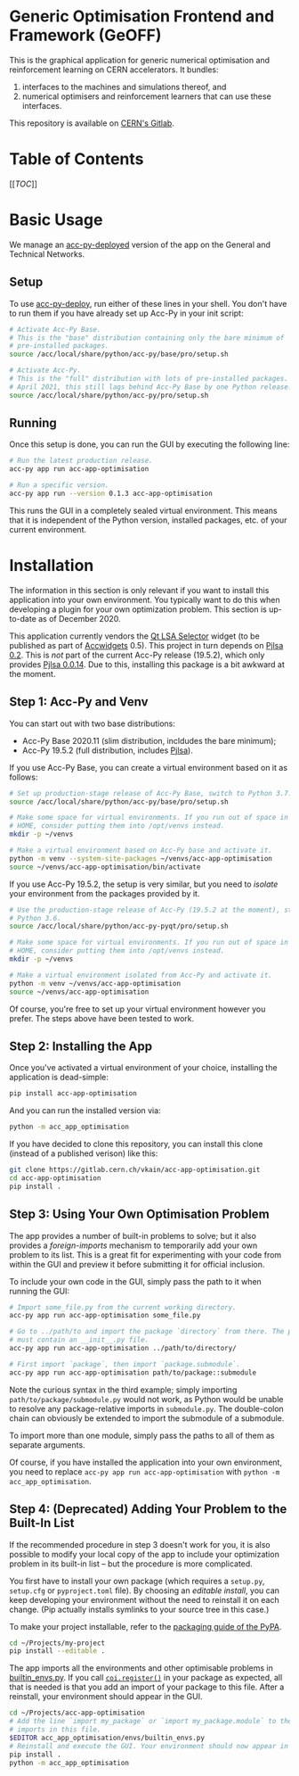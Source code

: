 Generic Optimisation Frontend and Framework (GeOFF)
===================================================

This is the graphical application for generic numerical optimisation and
reinforcement learning on CERN accelerators. It bundles:
1. interfaces to the machines and simulations thereof, and
2. numerical optimisers and reinforcement learners that can use these
   interfaces.

This repository is available on [CERN's Gitlab][Gitlab].

Table of Contents
=================

[[_TOC_]]


Basic Usage
===========

We manage an [acc-py-deployed][acc-py-deploy] version of the app on the General
and Technical Networks.

Setup
-----

To use [acc-py-deploy][], run either of these lines in your shell. You don't
have to run them if you have already set up Acc-Py in your init script:

```bash
# Activate Acc-Py Base.
# This is the "base" distribution containing only the bare minimum of
# pre-installed packages.
source /acc/local/share/python/acc-py/base/pro/setup.sh

# Activate Acc-Py.
# This is the "full" distribution with lots of pre-installed packages. As of
# April 2021, this still lags behind Acc-Py Base by one Python release.
source /acc/local/share/python/acc-py/pro/setup.sh
```

Running
-------

Once this setup is done, you can run the GUI by executing the following line:

```bash
# Run the latest production release.
acc-py app run acc-app-optimisation

# Run a specific version.
acc-py app run --version 0.1.3 acc-app-optimisation
```

This runs the GUI in a completely sealed virtual environment. This means that
it is independent of the Python version, installed packages, etc. of your
current environment.

Installation
============

The information in this section is only relevant if you want to install this
application into your own environment. You typically want to do this when
developing a plugin for your own optimization problem. This section is
up-to-date as of December 2020.

This application currently vendors the [Qt LSA Selector][] widget (to be
published as part of [Accwidgets][] 0.5). This project in turn depends on
[Pjlsa 0.2][Pjlsa]. This is _not_ part of the current Acc-Py release (19.5.2),
which only provides [Pjlsa 0.0.14][Pjlsa]. Due to this, installing this package
is a bit awkward at the moment.

Step 1: Acc-Py and Venv
-----------------------

You can start out with two base distributions:
- Acc-Py Base 2020.11 (slim distribution, incldudes the bare minimum);
- Acc-Py 19.5.2 (full distribution, includes [Pjlsa][]).

If you use Acc-Py Base, you can create a virtual environment based on it as
follows:

```bash
# Set up production-stage release of Acc-Py Base, switch to Python 3.7.
source /acc/local/share/python/acc-py/base/pro/setup.sh

# Make some space for virtual environments. If you run out of space in your
# HOME, consider putting them into /opt/venvs instead.
mkdir -p ~/venvs

# Make a virtual environment based on Acc-Py base and activate it.
python -m venv --system-site-packages ~/venvs/acc-app-optimisation
source ~/venvs/acc-app-optimisation/bin/activate
```

If you use Acc-Py 19.5.2, the setup is very similar, but you need to *isolate*
your environment from the packages provided by it.

```bash
# Use the production-stage release of Acc-Py (19.5.2 at the moment), stay on
# Python 3.6.
source /acc/local/share/python/acc-py-pyqt/pro/setup.sh

# Make some space for virtual environments. If you run out of space in your
# HOME, consider putting them into /opt/venvs instead.
mkdir -p ~/venvs

# Make a virtual environment isolated from Acc-Py and activate it.
python -m venv ~/venvs/acc-app-optimisation
source ~/venvs/acc-app-optimisation
```

Of course, you're free to set up your virtual environment however you prefer.
The steps above have been tested to work.

Step 2: Installing the App
--------------------------

Once you've activated a virtual environment of your choice, installing the
application is dead-simple:

```bash
pip install acc-app-optimisation
```

And you can run the installed version via:

```bash
python -m acc_app_optimisation
```

If you have decided to clone this repository, you can install this clone
(instead of a published verison) like this:

```bash
git clone https://gitlab.cern.ch/vkain/acc-app-optimisation.git
cd acc-app-optimisation
pip install .
```

Step 3: Using Your Own Optimisation Problem
-------------------------------------------

The app provides a number of built-in problems to solve; but it also provides a
_foreign-imports_ mechanism to temporarily add your own problem to its list.
This is a great fit for experimenting with your code from within the GUI and
preview it before submitting it for official inclusion.

To include your own code in the GUI, simply pass the path to it when running
the GUI:

```bash
# Import some_file.py from the current working directory.
acc-py app run acc-app-optimisation some_file.py

# Go to ../path/to and import the package `directory` from there. The package
# must contain an __init__.py file.
acc-py app run acc-app-optimisation ../path/to/directory/

# First import `package`, then import `package.submodule`.
acc-py app run acc-app-optimisation path/to/package::submodule
```

Note the curious syntax in the third example; simply importing
`path/to/package/submodule.py` would not work, as Python would be unable to
resolve any package-relative imports in `submodule.py`. The double-colon chain
can obviously be extended to import the submodule of a submodule.

To import more than one module, simply pass the paths to all of them as
separate arguments.

Of course, if you have installed the application into your own environment, you
need to replace `acc-py app run acc-app-optimisation` with `python -m
acc_app_optimisation`.

Step 4: (Deprecated) Adding Your Problem to the Built-In List
-------------------------------------------------------------

If the recommended procedure in step 3 doesn't work for you, it is also
possible to modify your local copy of the app to include your optimization
problem in its built-in list – but the procedure is more complicated.

You first have to install your own package (which requires a `setup.py`,
`setup.cfg` or `pyproject.toml` file). By choosing an *editable install*, you
can keep developing your environment without the need to reinstall it on each
change. (Pip actually installs symlinks to your source tree in this case.)

To make your project installable, refer to the [packaging guide of the
PyPA][pack-guide].

```bash
cd ~/Projects/my-project
pip install --editable .
```

The app imports all the environments and other optimisable problems in
[builtin\_envs.py][]. If you call [`coi.register()`][] in your package as
expected, all that is needed is that you add an import of your package to this
file. After a reinstall, your environment should appear in the GUI.

```bash
cd ~/Projects/acc-app-optimisation
# Add the line `import my_package` or `import my_package.module` to the list of
# imports in this file.
$EDITOR acc_app_optimisation/envs/builtin_envs.py
# Reinstall and execute the GUI. Your environment should now appear in it.
pip install .
python -m acc_app_optimisation
```

[Acc-Py-Deploy]: https://gitlab.cern.ch/acc-co/devops/python/acc-py-deploy
[Gitlab]: https://gitlab.cern.ch/vkain/acc-app-optimisation
[Pjlsa]: https://gitlab.cern.ch/scripting-tools/pjlsa
[Qt LSA Selector]: https://gitlab.cern.ch/nmadysa/qt-lsa-selector/
[`coi.register()`]: https://gitlab.cern.ch/be-op-ml-optimization/cernml-coi/blob/master/cernml/coi/_registration.py
[acc-py-deploy]: https://gitlab.cern.ch/acc-co/devops/python/acc-py-deploy
[accwidgets]: https://gitlab.cern.ch/acc-co/accsoft/gui/accsoft-gui-pyqt-widgets/
[builtin\_envs.py]: /acc_app_optimisation/envs/builtin_envs.py
[pack-guide]: https://packaging.python.org/tutorials/packaging-projects/
